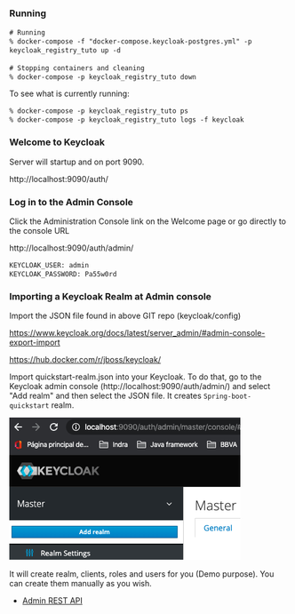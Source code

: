 ### Running

```
# Running
% docker-compose -f "docker-compose.keycloak-postgres.yml" -p keycloak_registry_tuto up -d 

# Stopping containers and cleaning
% docker-compose -p keycloak_registry_tuto down 
```

To see what is currently running:

```
% docker-compose -p keycloak_registry_tuto ps 
% docker-compose -p keycloak_registry_tuto logs -f keycloak 
```

### Welcome to Keycloak

Server will startup and on port 9090. 

http://localhost:9090/auth/

### Log in to the Admin Console

Click the Administration Console link on the Welcome page or go directly to the console URL

http://localhost:9090/auth/admin/

```
KEYCLOAK_USER: admin
KEYCLOAK_PASSWORD: Pa55w0rd
```

### Importing a Keycloak Realm at Admin console

Import the JSON file found in above GIT repo (keycloak/config)

https://www.keycloak.org/docs/latest/server_admin/#admin-console-export-import

https://hub.docker.com/r/jboss/keycloak/

Import quickstart-realm.json into your Keycloak. To do that, go to the Keycloak admin console (http://localhost:9090/auth/admin/) and select "Add realm" and then select the JSON file. It creates `Spring-boot-quickstart` realm.

![image-20200326160059971](./image-20200326160059971.png)

It will create realm, clients, roles and users for you (Demo purpose). You can create them manually as you wish.

- [Admin REST API](https://www.keycloak.org/docs/latest/server_development/#admin-rest-api)

